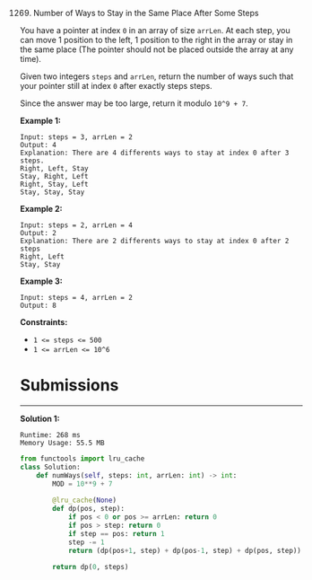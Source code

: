 1269. Number of Ways to Stay in the Same Place After Some Steps

You have a pointer at index `0` in an array of size `arrLen`. At each step, you can move 1 position to the left, 1 position to the right in the array or stay in the same place  (The pointer should not be placed outside the array at any time).

Given two integers `steps` and `arrLen`, return the number of ways such that your pointer still at index `0` after exactly steps steps.

Since the answer may be too large, return it modulo `10^9 + 7`.

 

**Example 1:**
```
Input: steps = 3, arrLen = 2
Output: 4
Explanation: There are 4 differents ways to stay at index 0 after 3 steps.
Right, Left, Stay
Stay, Right, Left
Right, Stay, Left
Stay, Stay, Stay
```

**Example 2:**
```
Input: steps = 2, arrLen = 4
Output: 2
Explanation: There are 2 differents ways to stay at index 0 after 2 steps
Right, Left
Stay, Stay
```

**Example 3:**
```
Input: steps = 4, arrLen = 2
Output: 8
```

**Constraints:**

* `1 <= steps <= 500`
* `1 <= arrLen <= 10^6`

# Submissions
---
**Solution 1:**
```
Runtime: 268 ms
Memory Usage: 55.5 MB
```
```python
from functools import lru_cache
class Solution:
    def numWays(self, steps: int, arrLen: int) -> int:
        MOD = 10**9 + 7
        
        @lru_cache(None)
        def dp(pos, step):
            if pos < 0 or pos >= arrLen: return 0
            if pos > step: return 0
            if step == pos: return 1
            step -= 1
            return (dp(pos+1, step) + dp(pos-1, step) + dp(pos, step)) % MOD
        
        return dp(0, steps)
```